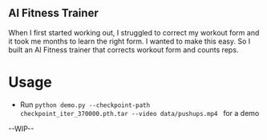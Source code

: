 ## AI Fitness Trainer


When I first started working out, I struggled to correct my workout form and it took me months to learn the right form. I wanted to make this easy.  So I built an AI Fitness trainer that corrects workout form and counts reps.

# Usage
- Run `python demo.py --checkpoint-path checkpoint_iter_370000.pth.tar --video data/pushups.mp4 ` for a demo

--WIP--
